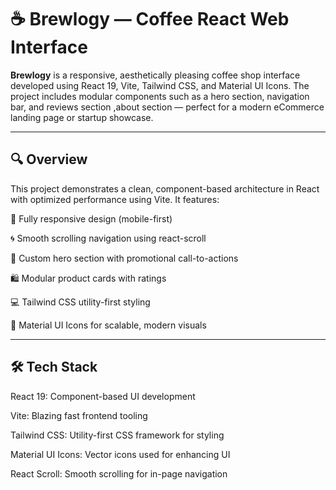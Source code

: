 # ☕ Brewlogy — Coffee React Web Interface

**Brewlogy** is a responsive, aesthetically pleasing coffee shop interface developed using React 19, Vite, Tailwind CSS, and Material UI Icons. The project includes modular components such as a hero section, navigation bar, and reviews section ,about section — perfect for a modern eCommerce landing page or startup showcase.

---

## 🔍 Overview

This project demonstrates a clean, component-based architecture in React with optimized performance using Vite. It features:

📱 Fully responsive design (mobile-first)

🌀 Smooth scrolling navigation using react-scroll

🎨 Custom hero section with promotional call-to-actions

🛍️ Modular product cards with ratings

💻 Tailwind CSS utility-first styling

🔲 Material UI Icons for scalable, modern visuals

---



## 🛠 Tech Stack


React 19: Component-based UI development

Vite: Blazing fast frontend tooling

Tailwind CSS: Utility-first CSS framework for styling

Material UI Icons: Vector icons used for enhancing UI

React Scroll: Smooth scrolling for in-page navigation



